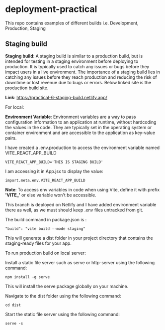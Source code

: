 # deployment-practical
This repo contains examples of different builds i.e. Development, Production, Staging

## Staging build
**Staging build**: A staging build is similar to a production build, but is intended for testing in a staging environment before deploying to production. It is typically used to catch any issues or bugs before they impact users in a live environment. The importance of a staging build lies in catching any issues before they reach production and reducing the risk of downtime or lost revenue due to bugs or errors.
Below linked site is the production build site. 

**Link**: https://practical-6-staging-build.netlify.app/

For local: 

**Environment Variable**: Environment variables are a way to pass configuration information to an application at runtime, without hardcoding the values in the code. They are typically set in the operating system or container environment and are accessible to the application as key-value pairs.

I have created a .env.production to access the environment variable named VITE_REACT_APP_BUILD
```
VITE_REACT_APP_BUILD='THIS IS STAGING BUILD'
```
I am accessing it in App.jsx to display the value:
```
import.meta.env.VITE_REACT_APP_BUILD
```
**Note**: To access env variables in code when using Vite, define it with prefix **'VITE_'** or else variable won't be accessible. 

This branch is deployed on Netlify and I have added environment variable there as well, as we must should keep .env files untracked from git.

The build command in package.json is :
```
"build": "vite build --mode staging"
```
This will generate a dist folder in your project directory that contains the staging-ready files for your app.

To run production build on local server: 

Install a static file server such as serve or http-server using the following command:
```
npm install -g serve
```

This will install the serve package globally on your machine.

Navigate to the dist folder using the following command:

``` 
cd dist
```
Start the static file server using the following command:

```
serve -s
```
